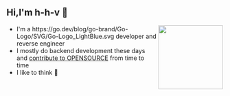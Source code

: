 ## Hi,I'm h-h-v 👋

<img align="right" width="150" src="https://imgs.search.brave.com/e2v6tDmAqqoGx0aSo5mxhoAgt25SdhLel46xkGg6coo/rs:fit:860:0:0:0/g:ce/aHR0cDovL3d3dy5x/dWlja21lbWUuY29t/L2ltZy81NC81NGEz/NTA1OTE3OWVmNzg4/Nzc1ODQ1NzJjZmZk/OGNlNTg0ZWYxZjli/MWQwNDhhNjBmZTIz/MTVmMGZjMjM2ZjQw/LmpwZw" />
<ul>
<li>I'm a https://go.dev/blog/go-brand/Go-Logo/SVG/Go-Logo_LightBlue.svg developer and reverse engineer</li>
<li>I mostly do backend development these days and <a href="https://github.com/topics/open-source">contribute to OPENSOURCE</a> from time to time</li>
<li>I like to think 🧠</li>
</ul>
